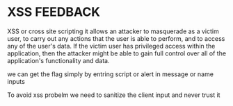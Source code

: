# XSS FEEDBACK

XSS or cross site scripting it allows an attacker to masquerade as a victim user, to carry out any actions that the user is able to perform, and to access any of the user's data. If the victim user has privileged access within the application, then the attacker might be able to gain full control over all of the application's functionality and data.

we can get the flag simply by entring script or alert in message or name inputs

To avoid xss probelm we need to sanitize the client input and never trust it
